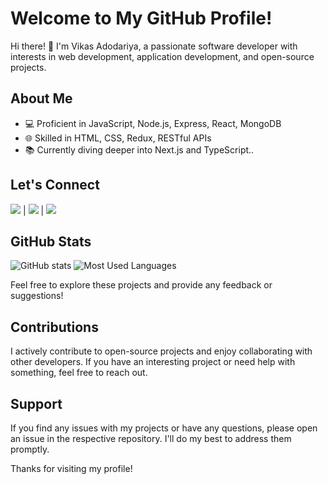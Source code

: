 # Welcome to My GitHub Profile!

Hi there! 👋 I'm Vikas Adodariya, a passionate software developer with interests in web development, application development, and open-source projects.

## About Me

- 💻 Proficient in JavaScript, Node.js, Express, React, MongoDB
- 🌐 Skilled in HTML, CSS, Redux, RESTful APIs
- 📚 Currently diving deeper into Next.js and TypeScript..

## Let's Connect
 [<img src="[https://img.icons8.com/fluent/48/000000/gmail.png](https://ssl.gstatic.com/ui/v1/icons/mail/rfr/logo_gmail_lockup_dark_1x_r5.png)"/>](mailto:adodariyavikas@gmail.com) | [<img src="https://img.icons8.com/color/48/000000/linkedin.png"/>](https://www.linkedin.com/in/vikas-adodariya-22b719242) | [<img src="https://img.icons8.com/color/48/000000/twitter.png"/>](https://x.com/Vikas_Patel_10)

## GitHub Stats
![GitHub stats](https://github-readme-stats.vercel.app/api?username=VIKASADODARIYA&show_icons=true&theme=algolia)
![Most Used Languages](https://github-readme-stats.vercel.app/api/top-langs/?username=VIKASADODARIYA&layout=compact&theme=algolia)

Feel free to explore these projects and provide any feedback or suggestions!

## Contributions

I actively contribute to open-source projects and enjoy collaborating with other developers. If you have an interesting project or need help with something, feel free to reach out.

## Support

If you find any issues with my projects or have any questions, please open an issue in the respective repository. I'll do my best to address them promptly.

Thanks for visiting my profile!
